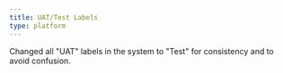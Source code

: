 ```yaml
---
title: UAT/Test Labels
type: platform
---
```


Changed all "UAT" labels in the system to "Test" for consistency and to avoid confusion.